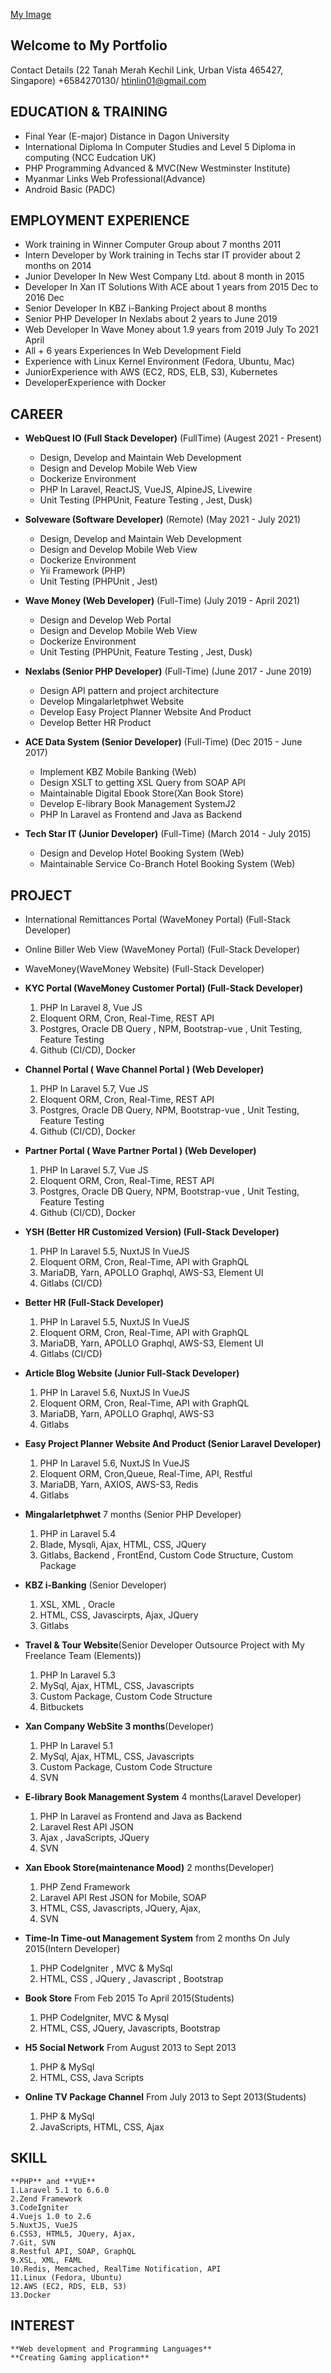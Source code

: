 [My Image](profile.jpeg)

## Welcome to My Portfolio

Contact Details (22 Tanah Merah Kechil Link, Urban Vista 465427, Singapore)
				+6584270130/ htinlin01@gmail.com

## EDUCATION & TRAINING
-	Final Year (E-major) Distance in Dagon University
-	International Diploma In Computer Studies and Level 5 Diploma in computing (NCC Eudcation UK)
-	PHP Programming Advanced & MVC(New Westminster Institute)
-	Myanmar Links Web Professional(Advance)
-   Android Basic (PADC)

## EMPLOYMENT EXPERIENCE
-	Work training in Winner Computer Group about 7 months 2011
-	Intern Developer by Work training in Techs star IT provider about 2 months on 2014
-	Junior Developer In New West Company Ltd. about 8 month in 2015
-	Developer In Xan IT Solutions With ACE about 1 years from 2015 Dec to 2016 Dec
-	Senior Developer In KBZ i-Banking Project about 8 months 
-   Senior PHP Developer In Nexlabs about 2 years to June 2019
-   Web Developer In Wave Money about 1.9 years from 2019 July To 2021 April
- 	All + 6 years Experiences In Web Development Field
-   Experience with Linux Kernel Environment (Fedora, Ubuntu, Mac)
-   JuniorExperience with AWS (EC2, RDS, ELB, S3), Kubernetes
-   DeveloperExperience with Docker

## CAREER

-	**WebQuest IO (Full Stack Developer)** (FullTime) (Augest 2021 - Present)
	
	-	Design, Develop and Maintain Web Development
	-	Design and Develop Mobile Web View
	-	Dockerize Environment
	- 	PHP In Laravel, ReactJS, VueJS, AlpineJS, Livewire
	-	Unit Testing (PHPUnit, Feature Testing , Jest, Dusk)

-	**Solveware (Software Developer)** (Remote) (May 2021 - July 2021)
	
	-	Design, Develop and Maintain Web Development
	-	Design and Develop Mobile Web View
	-	Dockerize Environment
	- 	Yii Framework (PHP)
	-	Unit Testing (PHPUnit , Jest)

-	**Wave Money (Web Developer)** (Full-Time) (July 2019 - April 2021)
	
	-	Design and Develop Web Portal
	-	Design and Develop Mobile Web View
	-	Dockerize Environment
	-	Unit Testing (PHPUnit, Feature Testing , Jest, Dusk)

-	**Nexlabs (Senior PHP Developer)** (Full-Time) (June 2017 - June 2019)

	-	Design API pattern and project architecture
 	-	Develop Mingalarletphwet Website
 	-	Develop Easy Project Planner Website And Product
 	-	Develop Better HR Product
	 
-	**ACE Data System (Senior Developer)** (Full-Time) (Dec 2015 - June 2017)
	
	-	Implement KBZ Mobile Banking (Web)
	-	Design XSLT to getting XSL Query from SOAP API
	-	Maintainable Digital Ebook Store(Xan Book Store)
	-	Develop E-library Book Management SystemJ2
	-	PHP In Laravel as Frontend and Java as Backend

-	**Tech Star IT (Junior Developer)**  (Full-Time) (March 2014 - July 2015)

	-	Design and Develop Hotel Booking System (Web)
	-	Maintainable Service Co-Branch Hotel Booking System (Web)
	 

## PROJECT 
-	International Remittances Portal (WaveMoney Portal)  (Full-Stack Developer)
-	Online Biller Web View (WaveMoney Portal)  (Full-Stack Developer)
-	WaveMoney(WaveMoney Website)  (Full-Stack Developer)


-   **KYC Portal (WaveMoney Customer Portal)  (Full-Stack Developer)**
	1. PHP In Laravel 8, Vue JS
	2. Eloquent ORM, Cron, Real-Time, REST API
	3. Postgres, Oracle DB Query , NPM, Bootstrap-vue , Unit Testing, Feature Testing
	4. Github (CI/CD), Docker
-   **Channel Portal ( Wave Channel Portal ) (Web Developer)** 
    1. PHP In Laravel 5.7, Vue JS 
    2. Eloquent ORM, Cron, Real-Time, REST API
    3. Postgres, Oracle DB Query, NPM, Bootstrap-vue , Unit Testing, Feature Testing
    4. Github (CI/CD), Docker
-   **Partner Portal ( Wave Partner Portal ) (Web Developer)** 
    1. PHP In Laravel 5.7, Vue JS 
    2. Eloquent ORM, Cron, Real-Time, REST API
    3. Postgres, Oracle DB Query, NPM, Bootstrap-vue , Unit Testing, Feature Testing
    4. Github (CI/CD), Docker
-   **YSH (Better HR Customized Version) (Full-Stack Developer)**
    1. PHP In Laravel 5.5, NuxtJS In VueJS
    2. Eloquent ORM, Cron, Real-Time, API with GraphQL
    3. MariaDB, Yarn, APOLLO Graphql, AWS-S3, Element UI
    4. Gitlabs (CI/CD)
-   **Better HR (Full-Stack Developer)**
    1. PHP In Laravel 5.5, NuxtJS In VueJS
    2. Eloquent ORM, Cron, Real-Time, API with GraphQL
    3. MariaDB, Yarn, APOLLO Graphql, AWS-S3, Element UI
    4. Gitlabs (CI/CD)
-   **Article Blog Website (Junior Full-Stack Developer)**
    1. PHP In Laravel 5.6, NuxtJS In VueJS
    2. Eloquent ORM, Cron, Real-Time, API with GraphQL
    3. MariaDB, Yarn, APOLLO Graphql, AWS-S3
    4. Gitlabs
-   **Easy Project Planner Website And Product (Senior Laravel Developer)**
    1. PHP In Laravel 5.6, NuxtJS In VueJS
    2. Eloquent ORM, Cron,Queue, Real-Time, API, Restful
    3. MariaDB, Yarn, AXIOS, AWS-S3, Redis
    4. Gitlabs    
-   **Mingalarletphwet** 7 months (Senior PHP Developer)
    1. PHP in Laravel 5.4
    2. Blade, Mysqli, Ajax, HTML, CSS, JQuery
    3. Gitlabs, Backend , FrontEnd, Custom Code Structure, Custom Package
-	**KBZ i-Banking** (Senior Developer)
	1. XSL, XML , Oracle
	2. HTML, CSS, Javascirpts, Ajax, JQuery
	3. Gitlabs 
-	**Travel & Tour Website**(Senior Developer Outsource Project with My Freelance Team (Elements))
	1. PHP In Laravel 5.3
	2. MySql, Ajax, HTML, CSS, Javascripts
	3. Custom Package, Custom Code Structure
	4. Bitbuckets
-	**Xan Company WebSite 3 months**(Developer)
	1. PHP In Laravel 5.1
	2. MySql, Ajax, HTML, CSS, Javascripts
	3. Custom Package, Custom Code Structure
	4. SVN
-	**E-library Book Management System** 4 months(Laravel Developer)
	1. PHP In Laravel as Frontend and Java as Backend
	2. Laravel Rest API JSON 
	3. Ajax , JavaScripts, JQuery
	4. SVN
-	**Xan Ebook Store(maintenance Mood)** 2 months(Developer)
	1. PHP Zend Framework 
	2. Laravel API Rest JSON for Mobile, SOAP
	3. HTML, CSS, Javascripts, JQuery, Ajax,  
	4. SVN
-	**Time-In Time-out Management System** from 2 months On July 2015(Intern Developer)
	1. PHP CodeIgniter , MVC & MySql
	2. HTML, CSS , JQuery , Javascript , Bootstrap
-	**Book Store** 				From Feb 2015 To April 2015(Students)
	1. PHP CodeIgniter, MVC & Mysql
	2. HTML, CSS, JQuery, Javascripts, Bootstrap
-	**H5 Social Network** 		From August 2013 to Sept 2013
	1. PHP & MySql
	2. HTML, CSS, Java Scripts
-	**Online TV Package Channel**	From July 2013 to Sept 2013(Students)
	1. PHP & MySql
	2. JavaScripts, HTML, CSS, Ajax

## SKILL
	**PHP** and **VUE**
	1.Laravel 5.1 to 6.6.0
	2.Zend Framework
	3.CodeIgniter
    4.Vuejs 1.0 to 2.6
    5.NuxtJS, VueJS
	6.CSS3, HTML5, JQuery, Ajax, 
	7.Git, SVN
	8.Restful API, SOAP, GraphQL
	9.XSL, XML, FAML
	10.Redis, Memcached, RealTime Notification, API
	11.Linux (Fedora, Ubuntu)
	12.AWS (EC2, RDS, ELB, S3)
	13.Docker

## INTEREST
	**Web development and Programming Languages**
	**Creating Gaming application**












